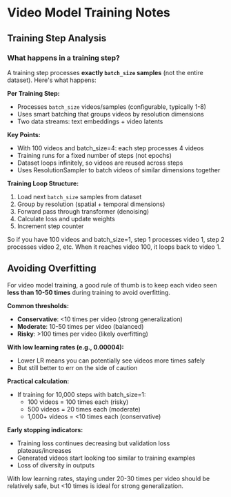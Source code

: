 # Video Model Training Notes

## Training Step Analysis

### What happens in a training step?

A training step processes **exactly `batch_size` samples** (not the entire dataset). Here's what happens:

**Per Training Step:**
- Processes `batch_size` videos/samples (configurable, typically 1-8)
- Uses smart batching that groups videos by resolution dimensions
- Two data streams: text embeddings + video latents

**Key Points:**
- With 100 videos and batch_size=4: each step processes 4 videos
- Training runs for a fixed number of steps (not epochs)
- Dataset loops infinitely, so videos are reused across steps
- Uses ResolutionSampler to batch videos of similar dimensions together

**Training Loop Structure:**
1. Load next `batch_size` samples from dataset
2. Group by resolution (spatial + temporal dimensions)  
3. Forward pass through transformer (denoising)
4. Calculate loss and update weights
5. Increment step counter

So if you have 100 videos and batch_size=1, step 1 processes video 1, step 2 processes video 2, etc. When it reaches video 100, it loops back to video 1.

## Avoiding Overfitting

For video model training, a good rule of thumb is to keep each video seen **less than 10-50 times** during training to avoid overfitting.

**Common thresholds:**
- **Conservative**: <10 times per video (strong generalization)
- **Moderate**: 10-50 times per video (balanced)
- **Risky**: >100 times per video (likely overfitting)

**With low learning rates (e.g., 0.00004):**
- Lower LR means you can potentially see videos more times safely
- But still better to err on the side of caution

**Practical calculation:**
- If training for 10,000 steps with batch_size=1:
  - 100 videos = 100 times each (risky)
  - 500 videos = 20 times each (moderate)
  - 1,000+ videos = <10 times each (conservative)

**Early stopping indicators:**
- Training loss continues decreasing but validation loss plateaus/increases
- Generated videos start looking too similar to training examples
- Loss of diversity in outputs

With low learning rates, staying under 20-30 times per video should be relatively safe, but <10 times is ideal for strong generalization.